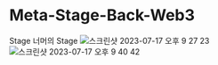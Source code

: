 # Meta-Stage-Back-Web3
Stage 너머의 Stage 
![스크린샷 2023-07-17 오후 9 27 23](https://github.com/Meta-Stage/Meta-Stage-Back-Web3/assets/43375122/85336feb-fdba-421a-8d4d-d2939eb486ac)
![스크린샷 2023-07-17 오후 9 40 42](https://github.com/Meta-Stage/Meta-Stage-Back-Web3/assets/43375122/f9b78159-1f34-4d00-9559-9f594bfc4ffe)
